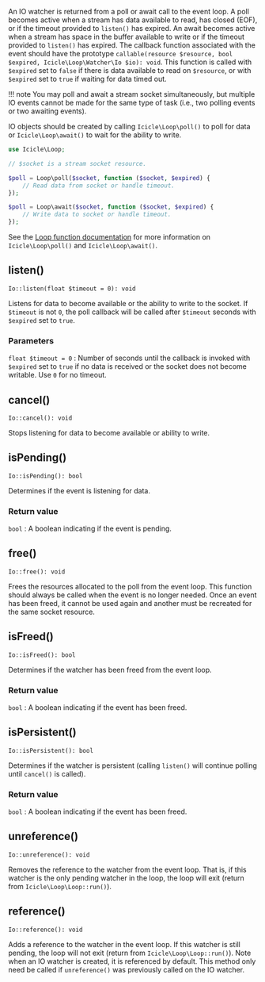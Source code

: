 An IO watcher is returned from a poll or await call to the event loop. A poll becomes active when a stream has data available to read, has closed (EOF), or if the timeout provided to `listen()` has expired. An await becomes active when a stream has space in the buffer available to write or if the timeout provided to `listen()` has expired. The callback function associated with the event should have the prototype `callable(resource $resource, bool $expired, Icicle\Loop\Watcher\Io $io): void`. This function is called with `$expired` set to `false` if there is data available to read on `$resource`, or with `$expired` set to `true` if waiting for data timed out.

!!! note
    You may poll and await a stream socket simultaneously, but multiple IO events cannot be made for the same type of task (i.e., two polling events or two awaiting events).

IO objects should be created by calling `Icicle\Loop\poll()` to poll for data or `Icicle\Loop\await()` to wait for the ability to write.

```php
use Icicle\Loop;

// $socket is a stream socket resource.

$poll = Loop\poll($socket, function ($socket, $expired) {
    // Read data from socket or handle timeout.
});

$poll = Loop\await($socket, function ($socket, $expired) {
    // Write data to socket or handle timeout.
});
```

See the [Loop function documentation](index.md#poll) for more information on `Icicle\Loop\poll()` and `Icicle\Loop\await()`.


## listen()

    Io::listen(float $timeout = 0): void

Listens for data to become available or the ability to write to the socket. If `$timeout` is not `0`, the poll callback will be called after `$timeout` seconds with `$expired` set to `true`.

### Parameters
`float $timeout = 0`
:   Number of seconds until the callback is invoked with `$expired` set to `true` if no data is received or the socket does not become writable. Use `0` for no timeout.


## cancel()

    Io::cancel(): void

Stops listening for data to become available or ability to write.


## isPending()

    Io::isPending(): bool

Determines if the event is listening for data.

### Return value
`bool`
:   A boolean indicating if the event is pending.


## free()

    Io::free(): void

Frees the resources allocated to the poll from the event loop. This function should always be called when the event is no longer needed. Once an event has been freed, it cannot be used again and another must be recreated for the same socket resource.


## isFreed()

    Io::isFreed(): bool

Determines if the watcher has been freed from the event loop.

### Return value
`bool`
:   A boolean indicating if the event has been freed.


## isPersistent()

    Io::isPersistent(): bool

Determines if the watcher is persistent (calling `listen()` will continue polling until `cancel()` is called).

### Return value
`bool`
:   A boolean indicating if the event has been freed.


## unreference()

    Io::unreference(): void

Removes the reference to the watcher from the event loop. That is, if this watcher is the only pending watcher in the loop, the loop will exit (return from `Icicle\Loop\Loop::run()`).


## reference()

    Io::reference(): void

Adds a reference to the watcher in the event loop. If this watcher is still pending, the loop will not exit (return from `Icicle\Loop\Loop::run()`). Note when an IO watcher is created, it is referenced by default. This method only need be called if `unreference()` was previously called on the IO watcher.
